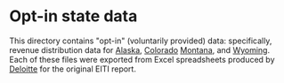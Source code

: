 # Opt-in state data

This directory contains "opt-in" (voluntarily provided) data: specifically,
revenue distribution data for [Alaska](AK/), [Colorado](CO/) [Montana](MT/), and [Wyoming](WY/).
Each of these files were exported from Excel spreadsheets produced by [Deloitte]
for the original EITI report.

[Deloitte]: http://deloitte.com
